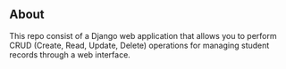 ## About
This repo consist of a Django web application that allows you to perform CRUD (Create, Read, Update, Delete) operations for managing student records through a web interface.